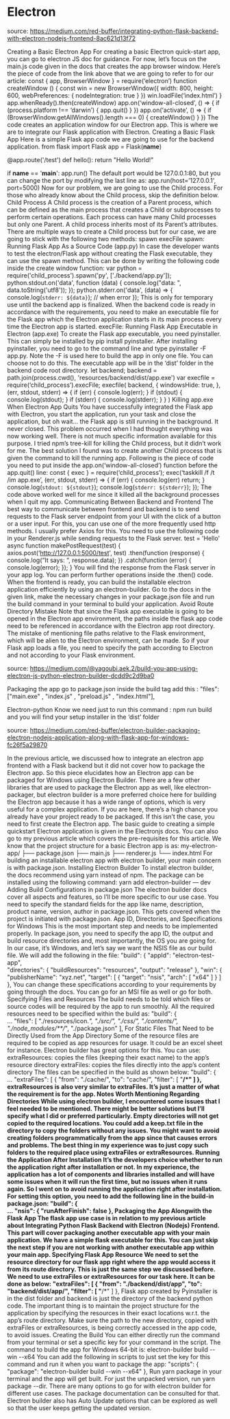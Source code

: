 # Electron

source: https://medium.com/red-buffer/integrating-python-flask-backend-with-electron-nodejs-frontend-8ac621d13f72

Creating a Basic Electron App
For creating a basic Electron quick-start app, you can go to electron JS doc for guidance.
For now, let’s focus on the main.js code given in the docs that creates the app browser window. Here’s the piece of code from the link above that we are going to refer to for our article:
const { app, BrowserWindow } = require(‘electron’)
function createWindow () {
 const win = new BrowserWindow({
 width: 800,
 height: 600,
 webPreferences: {
 nodeIntegration: true
 }
 })
win.loadFile(‘index.html’)
}
app.whenReady().then(createWindow)
app.on(‘window-all-closed’, () => {
 if (process.platform !== ‘darwin’) {
 app.quit()
 }
})
app.on(‘activate’, () => {
 if (BrowserWindow.getAllWindows().length === 0) {
 createWindow()
 }
})
The code creates an application window for our Electron app. This is where we are to integrate our Flask application with Electron.
Creating a Basic Flask App
Here is a simple Flask app code we are going to use for the backend application.
from flask import Flask
app = Flask(__name__)


@app.route('/test')
def hello():
    return "Hello World!"

if __name__ == '__main__':
    app.run()
The default port would be 127.0.0.1:80, but you can change the port by modifying the last line as:
app.run(host=’127.0.0.1', port=5000)
Now for our problem, we are going to use the Child process. For those who already know about the Child process, skip the definition below.
Child Process
A Child process is the creation of a Parent process, which can be defined as the main process that creates a Child or subprocesses to perform certain operations. Each process can have many Child processes but only one Parent. A child process inherits most of its Parent’s attributes.
There are multiple ways to create a Child process but for our case, we are going to stick with the following two methods:
spawn
execFile
spawn: Running Flask App As a Source Code (app.py)
In case the developer wants to test the electron/Flask app without creating the Flask executable, they can use the spawn method. This can be done by writing the following code inside the create window function:
var python = require('child_process').spawn('py', ['./backend/app.py']);
  python.stdout.on('data', function (data) {
    console.log("data: ", data.toString('utf8'));
  });
  python.stderr.on('data', (data) => {
    console.log(`stderr: ${data}`); // when error
  });
This is only for temporary use until the backend app is finalized. When the backend code is ready in accordance with the requirements, you need to make an executable file for the Flask app which the Electron application starts in its main process every time the Electron app is started.
execFile: Running Flask App Executable in Electron (app.exe)
To create the Flask app executable, you need pyinstaller. This can simply be installed by pip install pyinstaller. After installing pyinstaller, you need to go to the command line and type pyinstaller -F app.py.
Note the -F is used here to build the app in only one file. You can choose not to do this. The executable app will be in the ‘dist’ folder in the backend code root directory.
let backend;
backend = path.join(process.cwd(), 'resources/backend/dist/app.exe')
var execfile = require(‘child_process’).execFile;
execfile(
 backend,
 {
  windowsHide: true,
 },
 (err, stdout, stderr) => {
  if (err) {
  console.log(err);
  }
  if (stdout) {
  console.log(stdout);
  }
  if (stderr) {
  console.log(stderr);
  }
 }
)
Killing app.exe When Electron App Quits
You have successfully integrated the Flask app with Electron, you start the application, run your task and close the application, but oh wait… the Flask app is still running in the background. It never closed. This problem occurred when I had thought everything was now working well. There is not much specific information available for this purpose. I tried npm’s tree-kill for killing the Child process, but it didn’t work for me. The best solution I found was to create another Child process that is given the command to kill the running app. Following is the piece of code you need to put inside the app.on(‘window-all-closed’) function before the app.quit() line:
const { exec } = require(‘child_process’);
exec(‘taskkill /f /t /im app.exe’, (err, stdout, stderr) => {
 if (err) {
  console.log(err)
 return;
 }
 console.log(`stdout: ${stdout}`);
 console.log(`stderr: ${stderr}`);
});
The code above worked well for me since it killed all the background processes when I quit my app.
Communicating Between Backend and Frontend
The best way to communicate between frontend and backend is to send requests to the Flask server endpoint from your UI with the click of a button or a user input. For this, you can use one of the more frequently used http methods. I usually prefer Axios for this. You need to use the following code in your Renderer.js while sending requests to the Flask server.
test = 'Hello'
async function makePostRequest(test) {
 axios.post(‘http://127.0.0.1:5000/test', test)
 .then(function (response) {
  console.log(“It says: “, response.data);
 })
 .catch(function (error) {
  console.log(error);
 });
}
You will find the response from the Flask server in your app log. You can perform further operations inside the .then() code.
When the frontend is ready, you can build the installable electron application efficiently by using an electron-builder. Go to the docs in the given link, make the necessary changes in your package.json file and run the build command in your terminal to build your application.
Avoid Route Directory Mistake
Note that since the Flask app executable is going to be opened in the Electron app environment, the paths inside the flask app code need to be referenced in accordance with the Electron app root directory. The mistake of mentioning file paths relative to the Flask environment, which will be alien to the Electron environment, can be made. So if your Flask app loads a file, you need to specify the path according to Electron and not according to your Flask environment.


source: https://medium.com/@yagoubi.aek.2/build-you-app-using-electron-js-python-electron-builder-dcdd9c2d9ba0

Packaging the app
go to package.json inside the build tag add this :
 "files": ["main.exe" , "index.js" , "preload.js" , "index.html"],

Electron-python
Know we need just to run this command :
npm run build
and you will find your setup installer in the ‘dist’ folder

source: https://medium.com/red-buffer/electron-builder-packaging-electron-nodejs-application-along-with-flask-app-for-windows-fc26f5a29870

In the previous article, we discussed how to integrate an electron app frontend with a Flask backend but it did not cover how to package the Electron app. So this piece elucidates how an Electron app can be packaged for Windows using Electron Builder. There are a few other libraries that are used to package the Electron app as well, like electron-packager, but electron builder is a more preferred choice here for building the Electron app because it has a wide range of options, which is very useful for a complex application.
If you are here, there’s a high chance you already have your project ready to be packaged. If this isn’t the case, you need to first create the Electron app. The basic guide to creating a simple quickstart Electron application is given in the Electronjs docs. You can also go to my previous article which covers the pre-requisites for this article.
We know that the project structure for a basic Electron app is as:
my-electron-app/ 
├── package.json 
├── main.js 
├── renderer.js 
└── index.html
For building an installable electron app with electron builder, your main concern is with package.json.
Installing Electron Builder
To install electron builder, the docs recommend using yarn instead of npm. The package can be installed using the following command:
yarn add electron-builder — dev
Adding Build Configurations in package.json
The electron builder docs cover all aspects and features, so I’ll be more specific to our use case.
You need to specify the standard fields for the app like name, description, product name, version, author in package.json. This gets covered when the project is initiated with package.json.
App ID, Directories, and Specifications for Windows
This is the most important step and needs to be implemented properly. In package.json, you need to specify the app ID, the output and build resource directories and, most importantly, the OS you are going for. In our case, it’s Windows, and let’s say we want the NSIS file as our build file. We will add the following in the file:
"build": {
    "appId": "electron-test-app",    
    "directories": {
                    "buildResources": "resources",
                    "output": "release"
                   },
    "win": {
            "publisherName": "xyz.net",
            "target": [
                       {
                         "target": "nsis",
                         "arch": [
                           "x64"
                          ]
                       }
                      ]
           },
You can change these specifications according to your requirements by going through the docs. You can go for an MSI file as well or go for both.
Specifying Files and Resources
The build needs to be told which files or source codes will be required by the app to run smoothly. All the required resources need to be specified within the build as:
"build": {     
     ...
     "files": [
           "./resources/icon.*",
           "./src/",
           "./css/",
           "./contents/",
           "./node_modules/**/*",
           "./package.json"
      ],
For Static Files That Need to be Directly Used from the App Directory
Some of the resource files are required to be copied as app resources for usage. It could be an excel sheet for instance. Electron builder has great options for this. You can use:
extraResources: copies the files (keeping their exact name) to the app’s resource directory
extraFiles: copies the files directly into the app’s content directory
The files can be specified in the build as shown below:
"build": {     
     ...
     "extraFiles": [
      {
        "from": "./cache/",
        "to": "cache/",
        "filter": [
          "**/*"
         ]
      },
extraResources is also very similar to extraFiles. It’s just a matter of what the requirement is for the app.
Notes Worth Mentioning Regarding Directories
While using electron builder, I encountered some issues that I feel needed to be mentioned. There might be better solutions but I’ll specify what I did or preferred particularly.
Empty directories will not get copied to the required locations. You could add a keep.txt file in the directory to copy the folders without any issues.
You might want to avoid creating folders programmatically from the app since that causes errors and problems. The best thing in my experience was to just copy such folders to the required place using extraFiles or extraResources.
Running the Application After Installation
It’s the developers choice whether to run the application right after installation or not. In my experience, the application has a lot of components and libraries installed and will have some issues when it will run the first time, but no issues when it runs again. So I went on to avoid running the application right after installation. For setting this option, you need to add the following line in the build-in package.json:
"build": {     
   ...
   "nsis": {
      "runAfterFinish": false
   },
Packaging the App Alongwith the Flask App
The flask app use case is in relation to my previous article about Integrating Python Flask Backend with Electron (Nodejs) Frontend. This part will cover packaging another executable app with your main application. We have a simple flask executable for this. You can just skip the next step if you are not working with another executable app within your main app.
Specifying Flask App Resource
We need to set the resource directory for our flask app right where the app would access it from its route directory. This is just the same step we discussed before. We need to use extraFiles or extraResources for our task here. It can be done as below:
"extraFiles": [
      {
        "from": "./backend/dist/app",
        "to": "backend/dist/app/",
        "filter": [
          "**/*"
         ]
      },
Flask app created by Pyinstaller is in the dist folder and backend is just the directory of the backend python code.
The important thing is to maintain the project structure for the application by specifying the resources in their exact locations w.r.t. the app’s route directory. Make sure the path to the new directory, copied with extraFiles or extraResources, is being correctly accessed in the app code, to avoid issues.
Creating the Build
You can either directly run the command from your terminal or set a specific key for your command in the script. The command to build the app for Windows 64-bit is:
electron-builder build --win --x64
You can add the following in scripts to just set the key for this command and run it when you want to package the app:
"scripts": {
      "package": "electron-builder build --win --x64"
},
Run yarn package in your terminal and the app will get built. For just the unpacked version, run yarn package --dir.
There are many options to go for with electron builder for different use cases. The package documentation can be consulted for that. Electron builder also has Auto Update options that can be explored as well so that the user keeps getting the updated version.
